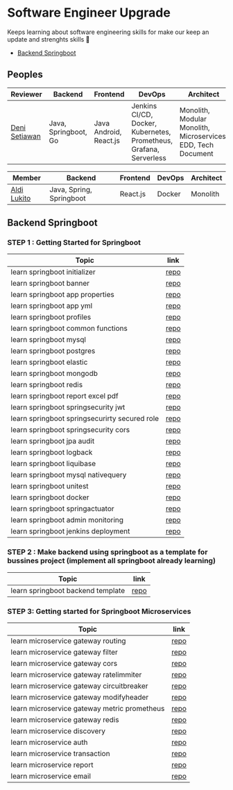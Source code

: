 # Software Engineer Upgrade
Keeps learning about software engineering skills for make our keep an update and strenghts skills 🚀 
- [Backend Springboot](#backend-springboot)


## Peoples
|Reviewer |Backend| Frontend | DevOps | Architect |
|--|--|--|--|--|
| [Deni Setiawan](https://github.com/denitiawan)| Java, Springboot, Go | Java Android, React.js | Jenkins CI/CD,  Docker, Kubernetes, Prometheus, Grafana, Serverless | Monolith, Modular Monolith, Microservices, EDD, Tech Document|

|Member |Backend| Frontend | DevOps | Architect |
|--|--|--|--|--|
| [Aldi Lukito](https://github.com/aldiCovo)| Java, Spring, Springboot | React.js | Docker | Monolith|



## Backend Springboot
### STEP 1 : Getting Started for Springboot
|Topic|link|
|--|--|
|learn springboot initializer|[repo](https://github.com/software-engineer-upgrade/learning-springboot/tree/main/step-1/learn-springboot-initializer/)|
|learn springboot banner|[repo](https://github.com/software-engineer-upgrade/learning-springboot/tree/main/step-1/learn-springboot-banner/)|
|learn springboot app properties|[repo](https://github.com/software-engineer-upgrade/learning-springboot/tree/main/step-1/learn-springboot-app-properties/)|
|learn springboot app yml|[repo](https://github.com/software-engineer-upgrade/learning-springboot/tree/main/step-1/learn-springboot-app-yml/)|
|learn springboot profiles|[repo](https://github.com/software-engineer-upgrade/learning-springboot/tree/main/step-1/learn-springboot-profiles/)|
|learn springboot common functions|[repo](https://github.com/software-engineer-upgrade/learning-springboot/tree/main/step-1/learn-springboot-common-functions/)|
|learn springboot mysql|[repo](https://github.com/software-engineer-upgrade/learning-springboot/tree/main/step-1/learn-springboot-mysql/)|
|learn springboot postgres|[repo](https://github.com/software-engineer-upgrade/learning-springboot/tree/main/step-1/learn-springboot-postgres/)|
|learn springboot elastic|[repo](https://github.com/software-engineer-upgrade/learning-springboot/tree/main/step-1/learn-springboot-elastic/)|
|learn springboot mongodb|[repo](https://github.com/software-engineer-upgrade/learning-springboot/tree/main/step-1/learn-springboot-mongodb/)|
|learn springboot redis|[repo](https://github.com/software-engineer-upgrade/learning-springboot/tree/main/step-1/learn-springboot-redis/)|
|learn springboot report excel pdf|[repo](https://github.com/software-engineer-upgrade/learning-springboot/tree/main/step-1/learn-springboot-report-excel-pdf/)|
|learn springboot springsecurity jwt|[repo](https://github.com/software-engineer-upgrade/learning-springboot/tree/main/step-1/learn-springboot-springsecurity-jwt/)|
|learn springboot springsecurirty secured role|[repo](https://github.com/software-engineer-upgrade/learning-springboot/tree/main/step-1/learn-springboot-springsecurirty-secured-role/)|
|learn springboot springsecurity cors|[repo](https://github.com/software-engineer-upgrade/learning-springboot/tree/main/step-1/learn-springboot-springsecurity-cors/)|
|learn springboot jpa audit|[repo](https://github.com/software-engineer-upgrade/learning-springboot/tree/main/step-1/learn-springboot-jpa-audit/)|
|learn springboot logback|[repo](https://github.com/software-engineer-upgrade/learning-springboot/tree/main/step-1/learn-springboot-logback/)|
|learn springboot liquibase|[repo](https://github.com/software-engineer-upgrade/learning-springboot/tree/main/step-1/learn-springboot-liquibase/)|
|learn springboot mysql nativequery|[repo](https://github.com/software-engineer-upgrade/learning-springboot/tree/main/step-1/learn-springboot-mysql-nativequery/)|
|learn springboot unitest|[repo](https://github.com/software-engineer-upgrade/learning-springboot/tree/main/step-1/learn-springboot-unitest/)|
|learn springboot docker|[repo](https://github.com/software-engineer-upgrade/learning-springboot/tree/main/step-1/learn-springboot-docker/)|
|learn springboot springactuator|[repo](https://github.com/software-engineer-upgrade/learning-springboot/tree/main/step-1/learn-springboot-springactuator/)|
|learn springboot admin monitoring|[repo](https://github.com/software-engineer-upgrade/learning-springboot/tree/main/step-1/learn-springboot-admin-monitoring/)|
|learn springboot jenkins deployment|[repo](https://github.com/software-engineer-upgrade/learning-springboot/tree/main/step-1/learn-springboot-jenkins-deployment/)|

### STEP 2 : Make backend using springboot as a template for bussines project (implement all springboot already learning)

|Topic|link|
|--|--|
|learn springboot backend template|[repo](https://github.com/software-engineer-upgrade/learning-springboot/tree/main/step-2/learn-springboot-backend-template)| 

### STEP 3: Getting started for Springboot Microservices

|Topic|link|
|--|--|
|learn microservice gateway routing|[repo](https://github.com/software-engineer-upgrade/learning-springboot/tree/main/step-3/learn-microservice-gateway-routing/)|
|learn microservice gateway filter|[repo](https://github.com/software-engineer-upgrade/learning-springboot/tree/main/step-3/learn-microservice-gateway-filter/)|
|learn microservice gateway cors|[repo](https://github.com/software-engineer-upgrade/learning-springboot/tree/main/step-3/learn-microservice-gateway-cors/)|
|learn microservice gateway ratelimmiter|[repo](https://github.com/software-engineer-upgrade/learning-springboot/tree/main/step-3/learn-microservice-gateway-ratelimmiter/)|
|learn microservice gateway circuitbreaker|[repo](https://github.com/software-engineer-upgrade/learning-springboot/tree/main/step-3/learn-microservice-gateway-circuitbreaker/)|
|learn microservice gateway modifyheader|[repo](https://github.com/software-engineer-upgrade/learning-springboot/tree/main/step-3/learn-microservice-gateway-modifyheader/)|
|learn microservice gateway metric prometheus|[repo](https://github.com/software-engineer-upgrade/learning-springboot/tree/main/step-3/learn-microservice-gateway-metric-prometheus/)|
|learn microservice gateway redis|[repo](https://github.com/software-engineer-upgrade/learning-springboot/tree/main/step-3/learn-microservice-gateway-redis/)|
|learn microservice discovery|[repo](https://github.com/software-engineer-upgrade/learning-springboot/tree/main/step-3/learn-microservice-discovery/)|
|learn microservice auth|[repo](https://github.com/software-engineer-upgrade/learning-springboot/tree/main/step-3/learn-microservice-auth/)|
|learn microservice transaction|[repo](https://github.com/software-engineer-upgrade/learning-springboot/tree/main/step-3/learn-microservice-transaction/)|
|learn microservice report|[repo](https://github.com/software-engineer-upgrade/learning-springboot/tree/main/step-3/learn-microservice-report/)|
|learn microservice email|[repo](https://github.com/software-engineer-upgrade/learning-springboot/tree/main/step-3/learn-microservice-email/)|

